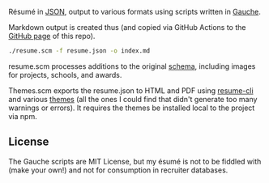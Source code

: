 Résumé in [JSON](https://jsonresume.org/), output to various formats using scripts written in [Gauche](https://practical-scheme.net/gauche/).

Markdown output is created thus (and copied via GitHub Actions to the [GitHub page](http://philipchu.com) of this repo).

```sh
./resume.scm -f resume.json -o index.md
```

resume.scm processes additions to the original [schema](https://github.com/jsonresume/resume-schema/issues), including images for projects, schools, and awards.

Themes.scm exports the resume.json to HTML and PDF using [resume-cli](https://github.com/jsonresume/resume-cli) and various [themes](https://jsonresume.org/themes/) (all the ones I could find that didn't generate too many warnings or errors). It requires the themes be installed local to the project via npm.

## License

The Gauche scripts are MIT License, but my ésumé is not to be fiddled with (make your own!) and not for consumption in recruiter databases.

